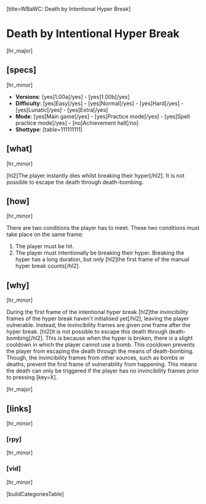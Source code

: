 [title=WBaWC: Death by Intentional Hyper Break]
# Death by Intentional Hyper Break
[hr_major]

## [specs]
[hr_minor]

* **Versions**: [yes]1.00a[/yes] - [yes]1.00b[/yes]
* **Difficulty**: [yes]Easy[/yes] - [yes]Normal[/yes] - [yes]Hard[/yes] - [yes]Lunatic[/yes] - [yes]Extra[/yes]
* **Mode**: [yes]Main game[/yes] - [yes]Practice mode[/yes] - [yes]Spell practice mode[/yes] - [no]Achievement hall[/no]
* **Shottype**: [table=111111111]

## [what]
[hr_minor]

[hl2]The player instantly dies whilst breaking their hyper[/hl2]. It is not possible to escape the death through death-bombing. 

## [how]
[hr_minor]

There are two conditions the player has to meet. These two conditions must take place on the same frame:
1. The player must be hit.
2. The player must intentionally be breaking their hyper.
Breaking the hyper has a long duration, but only [hl2]the first frame of the manual hyper break counts[/hl2].

## [why]
[hr_minor]

During the first frame of the intentional hyper break [hl2]the invincibility frames of the hyper break haven't initialised yet[/hl2], leaving the player vulnerable. Instead, the invincibility frames are given one frame after the hyper break. [hl2]It is not possible to escape this death through death-bombing[/hl2]. This is because when the hyper is broken, there is a slight cooldown in which the player cannot use a bomb. This cooldown prevents the player from escaping the death through the means of death-bombing. 
Though, the invincibility frames from other sources, such as bombs or deaths, prevent the first frame of vulnerability from happening. This means the death can only be triggered if the player has no invincibility frames prior to pressing [key=X].

[hr_major]
## [links]
[hr_minor]
### [rpy]
[hr_minor]

### [vid]
[hr_minor]

[buildCategoriesTable]